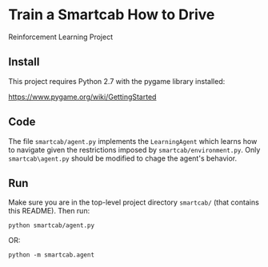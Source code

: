 # Train a Smartcab How to Drive

Reinforcement Learning Project

## Install

This project requires Python 2.7 with the pygame library installed:

https://www.pygame.org/wiki/GettingStarted

## Code

The file `smartcab/agent.py` implements the `LearningAgent` which learns how to navigate given the restrictions imposed by `smartcab/environment.py`. Only `smartcab\agent.py` should be modified to chage the agent's behavior.

## Run

Make sure you are in the top-level project directory `smartcab/` (that contains this README). Then run:

```python smartcab/agent.py```

OR:

```python -m smartcab.agent```

